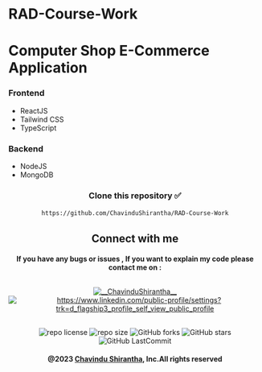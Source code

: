 # RAD-Course-Work

# Computer Shop E-Commerce Application

### Frontend

* ReactJS
* Tailwind CSS
* TypeScript

### Backend

* NodeJS
* MongoDB

[//]: # (<br>)

[//]: # (<p align="center" style="font-size: 24px;font-weight: bold">Screenshots</p>)

[//]: # ()
[//]: # (<br>)

[//]: # (<p align="center"><img align="center" alt="" src="client/src/images/screenshots/view1.png" width="" height="" /></p><br>)

[//]: # (<p align="center"><img align="center" alt="" src="client/src/images/screenshots/view2.png" width="" height="" /></p><br>)

[//]: # (<p align="center"><img align="center" alt="" src="client/src/images/screenshots/view3.png" width="" height="" /></p><br>)

[//]: # (<p align="center"><img align="center" alt="" src="client/src/images/screenshots/view4.png" width="" height="" /></p><br>)

[//]: # (<p align="center"><img align="center" alt="" src="client/src/images/screenshots/view5.png" width="" height="" /></p><br>)

[//]: # (<p align="center"><img align="center" alt="" src="client/src/images/screenshots/view6.png" width="" height="" /></p><br>)

[//]: # (<p align="center"><img align="center" alt="" src="client/src/images/screenshots/view7.png" width="" height="" /></p><br>)

[//]: # (<p align="center"><img align="center" alt="" src="client/src/images/screenshots/view8.png" width="" height="" /></p><br>)

[//]: # (<p align="center"><img align="center" alt="" src="client/src/images/screenshots/view9.png" width="" height="" /></p><br>)

[//]: # (<p align="center"><img align="center" alt="" src="client/src/images/screenshots/view10.png" width="" height="" /></p><br>)

[//]: # (<p align="center"><img align="center" alt="" src="client/src/images/screenshots/view11.png" width="" height="" /></p><br>)

[//]: # (<p align="center"><img align="center" alt="" src="client/src/images/screenshots/view12.png" width="" height="" /></p><br>)

[//]: # (<p align="center"><img align="center" alt="" src="client/src/images/screenshots/view13.png" width="" height="" /></p><br>)

[//]: # (<p align="center"><img align="center" alt="" src="client/src/images/screenshots/view14.png" width="" height="" /></p><br>)

[//]: # (<p align="center"><img align="center" alt="" src="client/src/images/screenshots/view15.png" width="" height="" /></p><br>)

[//]: # (<p align="center"><img align="center" alt="" src="client/src/images/screenshots/view16.png" width="" height="" /></p><br>)

[//]: # (<p align="center"><img align="center" alt="" src="client/src/images/screenshots/view17.png" width="" height="" /></p><br>)


<div align="center">

###  
### Clone this repository ✅
```md
https://github.com/ChavinduShirantha/RAD-Course-Work
```
##  Connect with me
#### If you have any bugs or issues , If you want to explain my code please contact me on :

</div>

##
<p align="center">
<a href="https://twitter.com/Chavindu62"><img align="center" src="https://raw.githubusercontent.com/rahuldkjain/github-profile-readme-generator/master/src/images/icons/Social/twitter.svg" alt="__ChavinduShirantha__" height="30" width="40" /></a>
<a href="https://www.linkedin.com/in/chavindu-shirantha-b5b857264/" target="blank"><img align="center" src="https://raw.githubusercontent.com/rahuldkjain/github-profile-readme-generator/master/src/images/icons/Social/linked-in-alt.svg" alt="https://www.linkedin.com/public-profile/settings?trk=d_flagship3_profile_self_view_public_profile" height="30" width="40" /></a>
</p>


##

<div align="center">

![repo license](https://img.shields.io/github/license/ChavinduShirantha/RAD-Course-Work?&labelColor=black&color=3867d6&style=for-the-badge)
![repo size](https://img.shields.io/github/repo-size/ChavinduShirantha/RAD-Course-Work?label=Repo%20Size&style=for-the-badge&labelColor=black&color=20bf6b)
![GitHub forks](https://img.shields.io/github/forks/ChavinduShirantha/RAD-Course-Work?&labelColor=black&color=0fb9b1&style=for-the-badge)
![GitHub stars](https://img.shields.io/github/stars/ChavinduShirantha/RAD-Course-Work?&labelColor=black&color=f7b731&style=for-the-badge)
![GitHub LastCommit](https://img.shields.io/github/last-commit/ChavinduShirantha/RAD-Course-Work?logo=github&labelColor=black&color=d1d8e0&style=for-the-badge)
</div>

<div align="center">

#### @2023 [Chavindu Shirantha](https://github.com/ChavinduShirantha), Inc.All rights reserved
</div>

